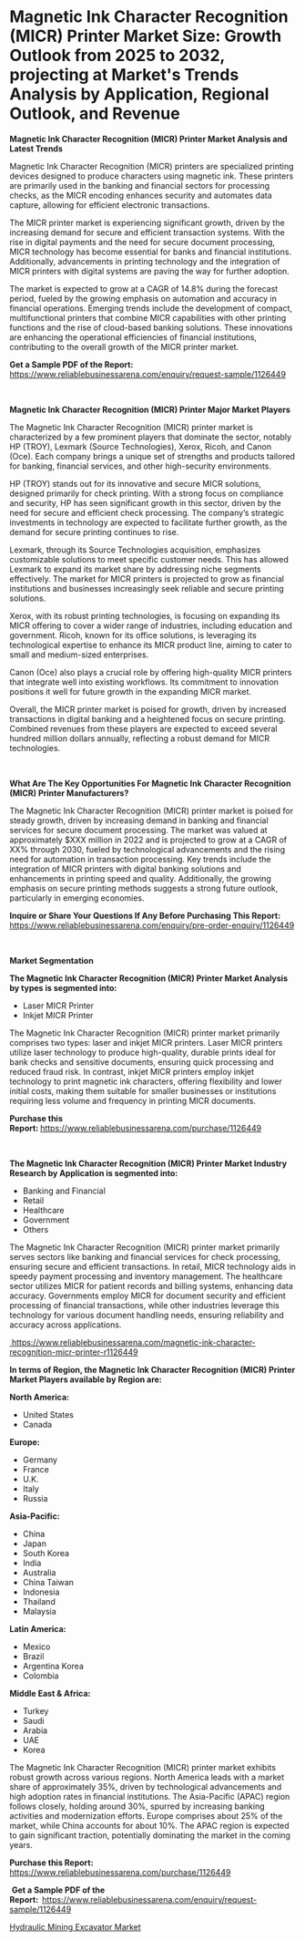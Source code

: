 <p><h1>Magnetic Ink Character Recognition (MICR) Printer Market Size: Growth Outlook from 2025 to 2032, projecting at Market's Trends Analysis by Application, Regional Outlook, and Revenue</h1></p><p><strong>Magnetic Ink Character Recognition (MICR) Printer Market Analysis and Latest Trends</strong></p>
<p><p>Magnetic Ink Character Recognition (MICR) printers are specialized printing devices designed to produce characters using magnetic ink. These printers are primarily used in the banking and financial sectors for processing checks, as the MICR encoding enhances security and automates data capture, allowing for efficient electronic transactions.</p><p>The MICR printer market is experiencing significant growth, driven by the increasing demand for secure and efficient transaction systems. With the rise in digital payments and the need for secure document processing, MICR technology has become essential for banks and financial institutions. Additionally, advancements in printing technology and the integration of MICR printers with digital systems are paving the way for further adoption.</p><p>The market is expected to grow at a CAGR of 14.8% during the forecast period, fueled by the growing emphasis on automation and accuracy in financial operations. Emerging trends include the development of compact, multifunctional printers that combine MICR capabilities with other printing functions and the rise of cloud-based banking solutions. These innovations are enhancing the operational efficiencies of financial institutions, contributing to the overall growth of the MICR printer market.</p></p>
<p><strong>Get a Sample PDF of the Report:&nbsp;</strong> <a href="https://www.reliablebusinessarena.com/enquiry/request-sample/1126449?utm_campaign=2793&utm_medium=2&utm_source=Github&utm_content=ia&utm_term=11042025&utm_id=magnetic-ink-character-recognition-micr-printer">https://www.reliablebusinessarena.com/enquiry/request-sample/1126449</a></p>
<p>&nbsp;</p>
<p><strong>Magnetic Ink Character Recognition (MICR) Printer Major Market Players</strong></p>
<p><p>The Magnetic Ink Character Recognition (MICR) printer market is characterized by a few prominent players that dominate the sector, notably HP (TROY), Lexmark (Source Technologies), Xerox, Ricoh, and Canon (Oce). Each company brings a unique set of strengths and products tailored for banking, financial services, and other high-security environments.</p><p>HP (TROY) stands out for its innovative and secure MICR solutions, designed primarily for check printing. With a strong focus on compliance and security, HP has seen significant growth in this sector, driven by the need for secure and efficient check processing. The company’s strategic investments in technology are expected to facilitate further growth, as the demand for secure printing continues to rise.</p><p>Lexmark, through its Source Technologies acquisition, emphasizes customizable solutions to meet specific customer needs. This has allowed Lexmark to expand its market share by addressing niche segments effectively. The market for MICR printers is projected to grow as financial institutions and businesses increasingly seek reliable and secure printing solutions.</p><p>Xerox, with its robust printing technologies, is focusing on expanding its MICR offering to cover a wider range of industries, including education and government. Ricoh, known for its office solutions, is leveraging its technological expertise to enhance its MICR product line, aiming to cater to small and medium-sized enterprises.</p><p>Canon (Oce) also plays a crucial role by offering high-quality MICR printers that integrate well into existing workflows. Its commitment to innovation positions it well for future growth in the expanding MICR market.</p><p>Overall, the MICR printer market is poised for growth, driven by increased transactions in digital banking and a heightened focus on secure printing. Combined revenues from these players are expected to exceed several hundred million dollars annually, reflecting a robust demand for MICR technologies.</p></p>
<p>&nbsp;</p>
<p><strong>What Are The Key Opportunities For Magnetic Ink Character Recognition (MICR) Printer Manufacturers?</strong></p>
<p><p>The Magnetic Ink Character Recognition (MICR) printer market is poised for steady growth, driven by increasing demand in banking and financial services for secure document processing. The market was valued at approximately $XXX million in 2022 and is projected to grow at a CAGR of XX% through 2030, fueled by technological advancements and the rising need for automation in transaction processing. Key trends include the integration of MICR printers with digital banking solutions and enhancements in printing speed and quality. Additionally, the growing emphasis on secure printing methods suggests a strong future outlook, particularly in emerging economies.</p></p>
<p><strong>Inquire or Share Your Questions If Any Before Purchasing This Report:</strong> <a href="https://www.reliablebusinessarena.com/enquiry/pre-order-enquiry/1126449?utm_campaign=2793&utm_medium=2&utm_source=Github&utm_content=ia&utm_term=11042025&utm_id=magnetic-ink-character-recognition-micr-printer">https://www.reliablebusinessarena.com/enquiry/pre-order-enquiry/1126449</a></p>
<p>&nbsp;</p>
<p><strong>Market Segmentation</strong></p>
<p><strong>The Magnetic Ink Character Recognition (MICR) Printer Market Analysis by types is segmented into:</strong></p>
<p><ul><li>Laser MICR Printer</li><li>Inkjet MICR Printer</li></ul></p>
<p><p>The Magnetic Ink Character Recognition (MICR) printer market primarily comprises two types: laser and inkjet MICR printers. Laser MICR printers utilize laser technology to produce high-quality, durable prints ideal for bank checks and sensitive documents, ensuring quick processing and reduced fraud risk. In contrast, inkjet MICR printers employ inkjet technology to print magnetic ink characters, offering flexibility and lower initial costs, making them suitable for smaller businesses or institutions requiring less volume and frequency in printing MICR documents.</p></p>
<p><strong>Purchase this Report:&nbsp;</strong><a href="https://www.reliablebusinessarena.com/purchase/1126449?utm_campaign=2793&utm_medium=2&utm_source=Github&utm_content=ia&utm_term=11042025&utm_id=magnetic-ink-character-recognition-micr-printer">https://www.reliablebusinessarena.com/purchase/1126449</a></p>
<p>&nbsp;</p>
<p><strong>The Magnetic Ink Character Recognition (MICR) Printer Market Industry Research by Application is segmented into:</strong></p>
<p><ul><li>Banking and Financial</li><li>Retail</li><li>Healthcare</li><li>Government</li><li>Others</li></ul></p>
<p><p>The Magnetic Ink Character Recognition (MICR) printer market primarily serves sectors like banking and financial services for check processing, ensuring secure and efficient transactions. In retail, MICR technology aids in speedy payment processing and inventory management. The healthcare sector utilizes MICR for patient records and billing systems, enhancing data accuracy. Governments employ MICR for document security and efficient processing of financial transactions, while other industries leverage this technology for various document handling needs, ensuring reliability and accuracy across applications.</p></p>
<p><a href="https://www.reliablebusinessarena.com/magnetic-ink-character-recognition-micr-printer-r1126449?utm_campaign=2793&utm_medium=2&utm_source=Github&utm_content=ia&utm_term=11042025&utm_id=magnetic-ink-character-recognition-micr-printer">&nbsp;https://www.reliablebusinessarena.com/magnetic-ink-character-recognition-micr-printer-r1126449</a></p>
<p><strong>In terms of Region, the Magnetic Ink Character Recognition (MICR) Printer Market Players available by Region are:</strong></p>
<p>
    <p> <strong> North America: </strong>
        <ul>
            <li>United States</li>
            <li>Canada</li>
        </ul>
        </p> 
    <p> <strong> Europe: </strong>
        <ul>
            <li>Germany</li>
            <li>France</li>
            <li>U.K.</li>
            <li>Italy</li>
            <li>Russia</li>
        </ul>
        </p> 
    <p> <strong> Asia-Pacific: </strong>
        <ul>
            <li>China</li>
            <li>Japan</li>
            <li>South Korea</li>
            <li>India</li>
            <li>Australia</li>
            <li>China Taiwan</li>
            <li>Indonesia</li>
            <li>Thailand</li>
            <li>Malaysia</li>
        </ul>
        </p> 
    <p> <strong> Latin America: </strong>
        <ul>
            <li>Mexico</li>
            <li>Brazil</li>
            <li>Argentina Korea</li>
            <li>Colombia</li>
        </ul>
        </p> 
    <p> <strong> Middle East & Africa: </strong>
        <ul>
            <li>Turkey</li>
            <li>Saudi</li>
            <li>Arabia</li>
            <li>UAE</li>
            <li>Korea</li>
        </ul>
    </p>
    </p>
<p><p>The Magnetic Ink Character Recognition (MICR) printer market exhibits robust growth across various regions. North America leads with a market share of approximately 35%, driven by technological advancements and high adoption rates in financial institutions. The Asia-Pacific (APAC) region follows closely, holding around 30%, spurred by increasing banking activities and modernization efforts. Europe comprises about 25% of the market, while China accounts for about 10%. The APAC region is expected to gain significant traction, potentially dominating the market in the coming years.</p></p>
<p><strong>Purchase this Report: </strong><a href="https://www.reliablebusinessarena.com/purchase/1126449?utm_campaign=2793&utm_medium=2&utm_source=Github&utm_content=ia&utm_term=11042025&utm_id=magnetic-ink-character-recognition-micr-printer">https://www.reliablebusinessarena.com/purchase/1126449</a></p>
<p>&nbsp;<strong>Get a Sample PDF of the Report:&nbsp;&nbsp;</strong><a href="https://www.reliablebusinessarena.com/enquiry/request-sample/1126449?utm_campaign=2793&utm_medium=2&utm_source=Github&utm_content=ia&utm_term=11042025&utm_id=magnetic-ink-character-recognition-micr-printer">https://www.reliablebusinessarena.com/enquiry/request-sample/1126449</a></p>
<p><strong></strong></p>
<p><p><a href="https://github.com/vestadjogile/Market-Research-Report-List-1/blob/main/hydraulic-mining-excavator-market.md?utm_campaign=2793&utm_medium=2&utm_source=Github&utm_content=ia&utm_term=11042025&utm_id=magnetic-ink-character-recognition-micr-printer">Hydraulic Mining Excavator Market</a></p></p>
